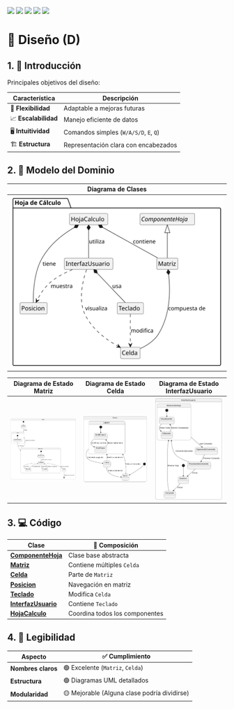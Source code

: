 [![](https://img.shields.io/badge/-Inicio-FFF?style=flat&logo=Emlakjet&logoColor=black)](/README.md) [![](https://img.shields.io/badge/-Entrega_1-FFF?style=flat&logo=openstreetmap&logoColor=black)](https://github.com/oscarsantasanchez/24-25-IdSw2-SDD/blob/main/documentos/entregas.d.md) [![](https://img.shields.io/badge/-Entrega_2-FFF?style=flat&logo=openstreetmap&logoColor=black)](https://github.com/oscarsantasanchez/24-25-IdSw2-SDD/blob/main/documentos/entregas.dM.md)  [![](https://img.shields.io/badge/-Entrega_3-FFF?style=flat&logo=openstreetmap&logoColor=black)](https://github.com/oscarsantasanchez/24-25-IdSw2-SDD/blob/entrega3/documentos/entregas.dOO.md)  [![](https://img.shields.io/badge/-Entrega_4-FFF?style=flat&logo=openstreetmap&logoColor=black)]()


# 🧩 Diseño (D)

## 1. 🎯 Introducción  
Principales objetivos del diseño:

| Característica | Descripción |  
|----------------|-------------|  
| 🚀 **Flexibilidad** | Adaptable a mejoras futuras |  
| 📈 **Escalabilidad** | Manejo eficiente de datos |  
| 🖥️ **Intuitividad** | Comandos simples (`W/A/S/D`, `E`, `Q`) |  
| 🏗️ **Estructura** | Representación clara con encabezados |  

## 2. 📐 Modelo del Dominio

<div align=center>

| Diagrama de Clases |
|-|
| ![Clases](/images/modelosUML/DiagramaClases1.svg) |

| Diagrama de Estado Matriz | Diagrama de Estado Celda | Diagrama de Estado InterfazUsuario |  
|---------------------|----------------|---------------------|
| ![Matriz](/images/modelosUML/DiagramaEstadosMatriz.svg) | ![Celda](/images/modelosUML/DiagramaEstadosCelda.svg) | ![Interfaz](/images/modelosUML/DiagramaEstadosInterfazUsuario.svg) | 

</div>

## 3. 💻 Código

| Clase | 🧬 Composición |  
|-------|----------------|  
| [**ComponenteHoja**](/src-v001/ComponenteHoja.java) | Clase base abstracta |  
| [**Matriz**](/src-v001/Matriz.java) | Contiene múltiples `Celda` |  
| [**Celda**](/src-v001/Celda.java) | Parte de `Matriz` |  
| [**Posicion**](/src-v001/Posicion.java) | Navegación en matriz |  
| [**Teclado**](/src-v001/Teclado.java) | Modifica `Celda` |  
| [**InterfazUsuario**](/src-v001/InterfazUsuario.java) | Contiene `Teclado` |  
| [**HojaCalculo**](/src-v001/HojaCalculo.java) | Coordina todos los componentes |  

## 4. 📖 Legibilidad

| Aspecto | ✅ Cumplimiento |  
|---------|----------------|  
| **Nombres claros** | 🟢 Excelente (`Matriz`, `Celda`) |  
| **Estructura** | 🟢 Diagramas UML detallados |  
| **Modularidad** | 🟡 Mejorable (Alguna clase podría dividirse) |  

<div align=center>


</div>
